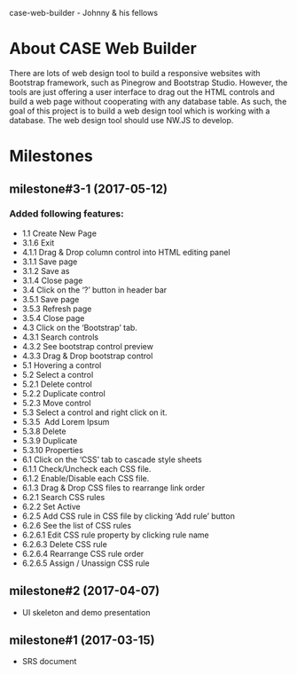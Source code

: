 case-web-builder - Johnny & his fellows

# About CASE Web Builder
There are lots of web design tool to build a responsive websites with Bootstrap framework, such as Pinegrow and Bootstrap Studio. However, the tools are just offering a user interface to drag out the HTML controls and build a web page without cooperating with any database table.
As such, the goal of this project is to build a web design tool which is working with a database. The web design tool should use NW.JS to develop.

# Milestones
## milestone#3-1 (2017-05-12)
### Added following features:
- 1.1			Create New Page
- 3.1.6		Exit
- 4.1.1		Drag & Drop column control into HTML editing panel
- 3.1.1		Save page
- 3.1.2		Save as
- 3.1.4		Close page
- 3.4			Click on the ‘?’ button in header bar
- 3.5.1		Save page
- 3.5.3		Refresh page
- 3.5.4		Close page
- 4.3			Click on the ‘Bootstrap’ tab.
- 4.3.1		Search controls
- 4.3.2		See bootstrap control preview
- 4.3.3		Drag & Drop bootstrap control
- 5.1			Hovering a control	
- 5.2			Select a control
- 5.2.1		Delete control
- 5.2.2		Duplicate control
- 5.2.3		Move control
- 5.3			Select a control and right click on it.
- 5.3.5 	Add Lorem Ipsum
- 5.3.8		Delete
- 5.3.9		Duplicate
- 5.3.10	Properties
- 6.1			Click on the ‘CSS’ tab to cascade style sheets
- 6.1.1		Check/Uncheck each CSS file.
- 6.1.2		Enable/Disable each CSS file.
- 6.1.3		Drag & Drop CSS files to rearrange link order
- 6.2.1		Search CSS rules
- 6.2.2		Set Active
- 6.2.5		Add CSS rule in CSS file by clicking ‘Add rule’ button	
- 6.2.6		See the list of CSS rules
- 6.2.6.1	Edit CSS rule property by clicking rule name	
- 6.2.6.3	Delete CSS rule	
- 6.2.6.4	Rearrange CSS rule order	
- 6.2.6.5	Assign / Unassign CSS rule

## milestone#2 (2017-04-07)
- UI skeleton and demo presentation

## milestone#1 (2017-03-15)
- SRS document
